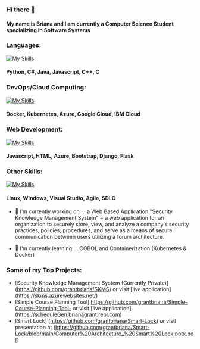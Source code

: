 ### Hi there 👋
#### My name is Briana and I am currently a Computer Science Student specializing in Software Systems
### Languages:
[![My Skills](https://skillicons.dev/icons?i=py,cs,java,js,cpp,c&theme=light)](https://skillicons.dev)
#### Python, C#, Java, Javascript, C++, C 

### DevOps/Cloud Computing:
[![My Skills](https://skillicons.dev/icons?i=docker,kubernetes,azure,gcp&theme=light)](https://skillicons.dev)
#### Docker, Kubernetes, Azure, Google Cloud, IBM Cloud

### Web Development:
[![My Skills](https://skillicons.dev/icons?i=js,html,css,bootstrap,django,flask&theme=light)](https://skillicons.dev)
#### Javascript, HTML, Azure, Bootstrap, Django, Flask 

### Other Skills:
[![My Skills](https://skillicons.dev/icons?i=linux&theme=light)](https://skillicons.dev)
#### Linux, Windows, Visual Studio, Agile, SDLC


- 🔭 I’m currently working on ... a Web Based Application "Security Knowledge Management System" ~ a web application for an organization to securely store, view, and analyze a company's security practices, policies, procedures, and serve as a means of secure communication between users utilizing a forum architecture. 

- 🌱 I’m currently learning ... COBOL and Containerization (Kubernetes & Docker)

### Some of my Top Projects: 
- [Security Knowledge Management System (Currently Private)] (https://github.com/grantbriana/SKMS) or visit [live application] (https://skms.azurewebsites.net/)
- [Simple Course Planning Tool] https://github.com/grantbriana/Simple-Course-Planning-Tool- or visit [live application] (https://scheduleGen.brianagrant.repl.com)
- [Smart Lock] (https://github.com/grantbriana/Smart-Lock) or visit presentation at (https://github.com/grantbriana/Smart-Lock/blob/main/Computer%20Architecture_%20Smart%20Lock.pptx.pdf)
<!--
**grantbriana/grantbriana** is a ✨ _special_ ✨ repository because its `README.md` (this file) appears on your GitHub profile.

Here are some ideas to get you started:

- 🔭 I’m currently working on ... Cobol
- 🌱 I’m currently learning ...
- 👯 I’m looking to collaborate on ...
- 🤔 I’m looking for help with ...
- 💬 Ask me about ...
- 📫 How to reach me: ...
- 😄 Pronouns: ...
- ⚡ Fun fact: ...
-->
